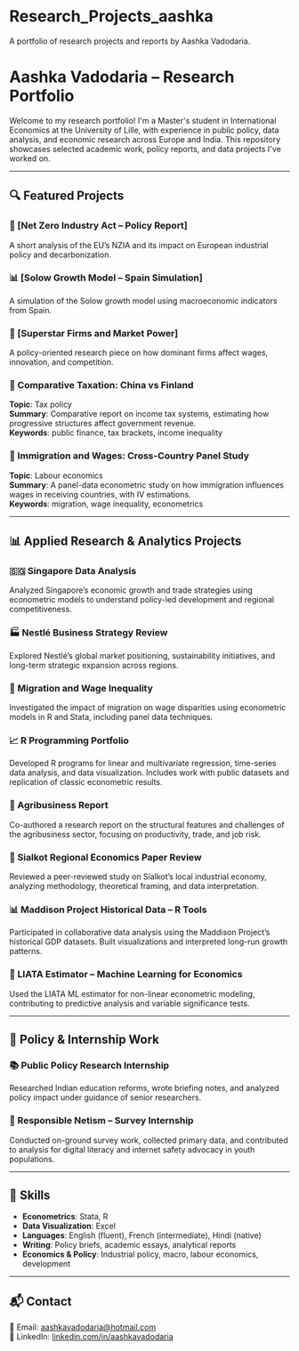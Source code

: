# Research_Projects_aashka
A portfolio of research projects and reports by Aashka Vadodaria.
# Aashka Vadodaria – Research Portfolio

Welcome to my research portfolio! I'm a Master's student in International Economics at the University of Lille, with experience in public policy, data analysis, and economic research across Europe and India. This repository showcases selected academic work, policy reports, and data projects I've worked on.

---

## 🔍 Featured Projects

### 📄 [Net Zero Industry Act – Policy Report]
A short analysis of the EU’s NZIA and its impact on European industrial policy and decarbonization.

### 📊 [Solow Growth Model – Spain Simulation]
A simulation of the Solow growth model using macroeconomic indicators from Spain.

### 📘 [Superstar Firms and Market Power]
A policy-oriented research piece on how dominant firms affect wages, innovation, and competition.

### 🧾 Comparative Taxation: China vs Finland  
**Topic**: Tax policy  
**Summary**: Comparative report on income tax systems, estimating how progressive structures affect government revenue.  
**Keywords**: public finance, tax brackets, income inequality

### 👷 Immigration and Wages: Cross-Country Panel Study  
**Topic**: Labour economics  
**Summary**: A panel-data econometric study on how immigration influences wages in receiving countries, with IV estimations.  
**Keywords**: migration, wage inequality, econometrics

---

## 📊 Applied Research & Analytics Projects

### 🇸🇬 Singapore Data Analysis  
Analyzed Singapore’s economic growth and trade strategies using econometric models to understand policy-led development and regional competitiveness.

### 🏭 Nestlé Business Strategy Review  
Explored Nestlé’s global market positioning, sustainability initiatives, and long-term strategic expansion across regions.

### 🧮 Migration and Wage Inequality  
Investigated the impact of migration on wage disparities using econometric models in R and Stata, including panel data techniques.

### 📈 R Programming Portfolio  
Developed R programs for linear and multivariate regression, time-series data analysis, and data visualization. Includes work with public datasets and replication of classic econometric results.

### 🌾 Agribusiness Report  
Co-authored a research report on the structural features and challenges of the agribusiness sector, focusing on productivity, trade, and job risk.

### 📄 Sialkot Regional Economics Paper Review  
Reviewed a peer-reviewed study on Sialkot’s local industrial economy, analyzing methodology, theoretical framing, and data interpretation.

### 📊 Maddison Project Historical Data – R Tools  
Participated in collaborative data analysis using the Maddison Project’s historical GDP datasets. Built visualizations and interpreted long-run growth patterns.

### 🤖 LIATA Estimator – Machine Learning for Economics  
Used the LIATA ML estimator for non-linear econometric modeling, contributing to predictive analysis and variable significance tests.

---

## 🧾 Policy & Internship Work

### 📚 Public Policy Research Internship  
Researched Indian education reforms, wrote briefing notes, and analyzed policy impact under guidance of senior researchers.

### 📱 Responsible Netism – Survey Internship  
Conducted on-ground survey work, collected primary data, and contributed to analysis for digital literacy and internet safety advocacy in youth populations.

---

## 🧰 Skills

- **Econometrics**: Stata, R  
- **Data Visualization**: Excel  
- **Languages**: English (fluent), French (intermediate), Hindi (native)  
- **Writing**: Policy briefs, academic essays, analytical reports  
- **Economics & Policy**: Industrial policy, macro, labour economics, development

---

## 📬 Contact

📧 Email: aashkavadodaria@hotmail.com  
🔗 LinkedIn: [linkedin.com/in/aashkavadodaria](https://linkedin.com/in/aashkavadodaria)

